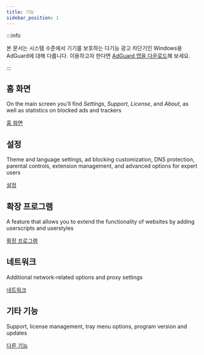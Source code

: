 ```yaml
---
title: 기능
sidebar_position: 1
---
```


:::info

본 문서는 시스템 수준에서 기기를 보호하는 다기능 광고 차단기인 Windows용 AdGuard에 대해 다룹니다. 이용하고자 한다면 [AdGuard 앱을 다운로드](https://agrd.io/download-kb-adblock)해 보세요.

:::

## 홈 화면

On the main screen you’ll find _Settings_, _Support_, _License_, and _About_, as well as statistics on blocked ads and trackers

[홈 화면](/adguard-for-windows/features/home-screen/)

## 설정

Theme and language settings, ad blocking customization, DNS protection, parental controls, extension management, and advanced options for expert users

[설정](/adguard-for-windows/features/settings/)

## 확장 프로그램

A feature that allows you to extend the functionality of websites by adding userscripts and userstyles

[확장 프로그램](/adguard-for-windows/features/extensions/)

## 네트워크

Additional network-related options and proxy settings

[네트워크](/adguard-for-windows/features/network/)

## 기타 기능

Support, license management, tray menu options, program version and updates

[다른 기능](/adguard-for-windows/features/others/)
